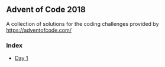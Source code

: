 ## Advent of Code 2018
A collection of solutions for the coding challenges provided by https://adventofcode.com/

### Index
* [Day 1]()
